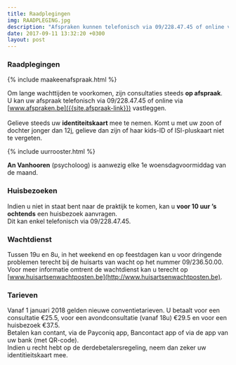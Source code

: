 ```yaml
---
title: Raadplegingen
img: RAADPLEGING.jpg
description: "Afspraken kunnen telefonisch via 09/228.47.45 of online via www.afspraken.be gemaakt worden."
date: 2017-09-11 13:32:20 +0300
layout: post
---
```



### Raadplegingen

{% include maakeenafspraak.html %}

Om lange wachttijden te voorkomen, zijn consultaties steeds **op afspraak**. <br>
U kan uw afspraak telefonisch via 09/228.47.45 of online via [www.afspraken.be]({{site.afspraak-link}}) vastleggen.<br> <br>
Gelieve steeds uw **identiteitskaart** mee te nemen. Komt u met uw zoon of dochter jonger dan 12j, gelieve dan zijn of haar kids-ID of ISI-pluskaart niet te vergeten.

{% include uurrooster.html %}

**An Vanhooren** (psycholoog) is aanwezig elke 1e woensdagvoormiddag van de maand.

### Huisbezoeken

Indien u niet in staat bent naar de praktijk te komen, kan u **voor 10 uur ’s ochtends** een huisbezoek aanvragen. <br>
Dit kan enkel telefonisch via 09/228.47.45.


### Wachtdienst

Tussen 19u en 8u, in het weekend en op feestdagen kan u voor dringende problemen terecht bij de huisarts van wacht op het nummer 09/236.50.00. <br>
Voor meer informatie omtrent de wachtdienst kan u terecht op [www.huisartsenwachtposten.be](http://www.huisartsenwachtposten.be).

### Tarieven
Vanaf 1 januari 2018 gelden nieuwe conventietarieven. U betaalt voor een consultatie €25.5, voor een avondconsultatie (vanaf 18u) €29.5 en voor een huisbezoek €37.5. <br>
Betalen kan contant, via de Payconiq app, Bancontact app of via de app van uw bank (met QR-code). <br>
Indien u recht hebt op de derdebetalersregeling, neem dan zeker uw identitieitskaart mee.
